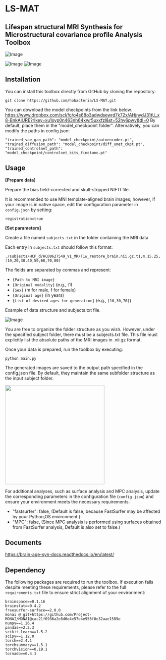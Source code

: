 # LS-MAT

## Lifespan structural MRI Synthesis for Microstructural covariance profile Analysis Toolbox

![Image](https://github.com/user-attachments/assets/673b9a29-53c8-40f5-b63e-122c74db7207)



![Image](https://github.com/user-attachments/assets/41ebacab-60f2-4b02-92f7-5b4c818ebabd)
![Image](https://github.com/user-attachments/assets/e6772f6e-a776-4a3f-afff-d4f079fef383)


## Installation

You can install this toolbox directly from GitHub by cloning the repository:

```
git clone https://github.com/hobacteria/LS-MAT.git
```

You can download the model checkpoints from the link below.
https://www.dropbox.com/scl/fo/o4s68o3adwdsewrd7k72x/AHjnydJ31tU_x8-BnkAiURE?rlkey=xu1oyp0n463nh64xwr5uxxfzl&st=52hy6pwv&dl=0
By default, place them in the "model_checkpoint folder".
Alternatively, you can modify the paths in config.json:

```
"trained_vae_gan_path": "model_checkpoint/autoencoder.pt",
"trained_diffusion_path": "model_checkpoint/diff_unet_ckpt.pt",
"trained_controlnet_path": "model_checkpoint/controlnet_kits_finetune.pt"
```

## Usage

**[Prepare data]**

Prepare the bias field-corrected and skull-stripped NIFTI file.

It is recommended to use MNI template-aligned brain images; however, if your image is in native space, edit the configuration parameter in `config.json` by setting:

```
registration=true
```

**[Set parameters]**

Create a file named `subjects.txt` in the folder containing the MRI data.

Each entry in `subjects.txt` should follow this format:

```
./subjects/HCP_d/HCD0627549_V1_MR/T1w_restore_brain.nii.gz,t1,m,15.25,[10,20,30,40,50,60,70,80]
```

The fields are separated by commas and represent:

* `{Path to MRI image}`
* `{Original modality}` (e.g., t1)
* `{Sex}` (m for male, f for female)
* `{Original age}` (in years)
* `{List of desired ages for generation}` (e.g., `[10,30,70]`)

Example of data structure and subjects.txt file.

![Image](https://github.com/user-attachments/assets/28741406-72e1-4075-978d-7ecd712cf24f)

You are free to organize the folder structure as you wish.
However, under the specified subject folder, there must be a subjects.txt file.
This file must explicitly list the absolute paths of the MRI images in .nii.gz format.


Once your data is prepared, run the toolbox by executing:

```
python main.py
```

The generated images are saved to the output path specified in the config.json file.
By default, they maintain the same subfolder structure as the input subject folder.

<img src="https://github.com/user-attachments/assets/f11e9ef3-31d9-4c58-8e5c-1920a7a2f56c" width="320" />

For additional analyses, such as surface analysis and MPC analysis, update the corresponding parameters in the configuration file (`config.json`) and ensure your environment meets the necessary requirements.

 * "fastsurfer": false, (Default is false, because FastSurfer may be affected by your Python,OS environment.)
 * "MPC": false, (Since MPC analysis is performed using surfaces obtained from FastSurfer analysis, Default is also set to false.)


## Documents

https://brain-age-syn-docs.readthedocs.io/en/latest/

## Dependency
The following packages are required to run the toolbox. If execution fails despite meeting these requirements, please refer to the full `requirements.txt` file to ensure strict alignment of your environment:

```
brainspace==0.1.16
brainstat==0.4.2
freesurfer-surface==2.0.0
monai @ git+https://github.com/Project-MONAI/MONAI@cac21f6936a2e8d6e4e57e4e958f8e32aae1585e
numpy==1.26.4
pandas==2.2.3
scikit-learn==1.5.2
scipy==1.12.0
torch==2.4.1
torchsummary==1.5.1
torchvision==0.19.1
tornado==6.4.1
```

